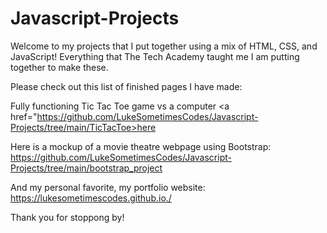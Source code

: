 # Javascript-Projects

Welcome to my projects that I put together using a mix of HTML, CSS, and JavaScript! Everything that The Tech Academy taught me I am putting together to make these.

Please check out this list of finished pages I have made:

Fully functioning Tic Tac Toe game vs a computer <a href="https://github.com/LukeSometimesCodes/Javascript-Projects/tree/main/TicTacToe>here

Here is a mockup of a movie theatre webpage using Bootstrap: https://github.com/LukeSometimesCodes/Javascript-Projects/tree/main/bootstrap_project

And my personal favorite, my portfolio website: https://lukesometimescodes.github.io./

Thank you for stoppong by!
